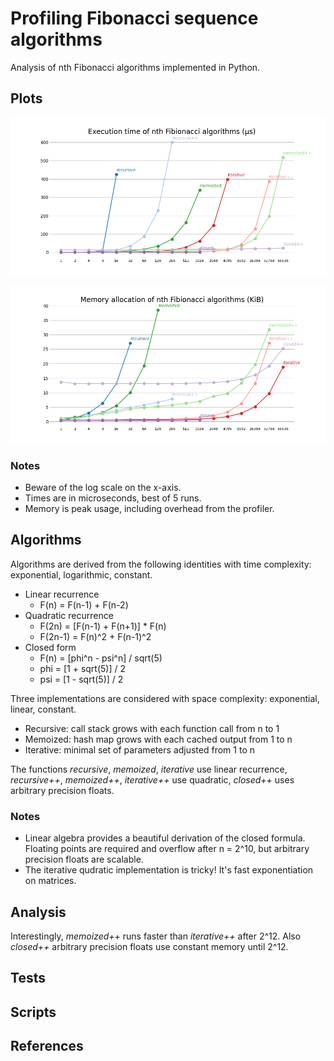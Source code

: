 
# Profiling Fibonacci sequence algorithms

Analysis of nth Fibonacci algorithms implemented in Python. 

## Plots

![alt text](https://github.com/rajtyagi2718/fibonacci-benchmarks/blob/main/plots/time_plot.png)

![alt text](https://github.com/rajtyagi2718/fibonacci-benchmarks/blob/main/plots/mem_plot.png)

### Notes

* Beware of the log scale on the x-axis. 
* Times are in microseconds, best of 5 runs.
* Memory is peak usage, including overhead from the profiler.

## Algorithms

Algorithms are derived from the following identities with time complexity: exponential, logarithmic, constant.
* Linear recurrence
  * F(n) = F(n-1) + F(n-2)
* Quadratic recurrence
  * F(2n) = [F(n-1) + F(n+1)] * F(n)
  * F(2n-1) = F(n)^2 + F(n-1)^2
* Closed form
  * F(n) = [phi^n - psi^n] / sqrt(5)
  * phi = [1 + sqrt(5)] / 2
  * psi = [1 - sqrt(5)] / 2

Three implementations are considered with space complexity: exponential, linear, constant.  
* Recursive: call stack grows with each function call from n to 1
* Memoized: hash map grows with each cached output from 1 to n
* Iterative: minimal set of parameters adjusted from 1 to n

The functions *recursive*, *memoized*, *iterative* use linear recurrence, *recursive++*, *memoized++*, *iterative++* use quadratic, *closed++* uses arbitrary precision floats.

### Notes

* Linear algebra provides a beautiful derivation of the closed formula. Floating points are required and overflow after n = 2^10, but arbitrary precision floats are scalable.
* The iterative qudratic implementation is tricky! It's fast exponentiation 
on matrices.

## Analysis

Interestingly, *memoized++* runs faster than *iterative++* after 2^12. Also *closed++* arbitrary precision floats use constant memory until 2^12. 

## Tests

## Scripts

## References
